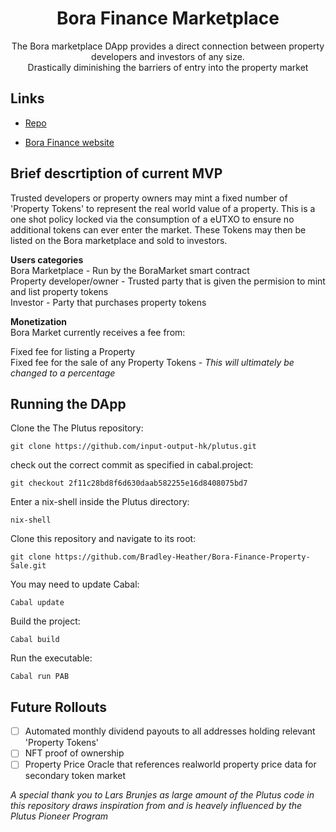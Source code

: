<h1 align="center">Bora Finance Marketplace</h1>

<p align="center"> The Bora marketplace DApp provides a direct connection between property developers and investors of any size. <br />
 Drastically diminishing the barriers of entry into the property market </p>

## Links

- [Repo](https://github.com/Bradley-Heather/Bora-Finance-Property-Sale "<project-name> Repo")

- [Bora Finance website](<Homepage url> "https://borafinance.io/")

## Brief descrtiption of current MVP 
Trusted developers or property owners may mint a fixed number of 'Property Tokens' to represent the real world value of a property. This is a one shot policy locked via the consumption of a eUTXO to ensure no additional tokens can ever enter the market. These Tokens may then be listed on the Bora marketplace and sold to investors.

**Users categories** <br />
Bora Marketplace - Run by the BoraMarket smart contract <br />
Property developer/owner - Trusted party that is given the permision to mint and list property tokens <br />
Investor - Party that purchases property tokens

**Monetization** <br />
Bora Market currently receives a fee from:

Fixed fee for listing a Property <br />
Fixed fee for the sale of any Property Tokens - _This will ultimately be changed to a percentage_ 

## Running the DApp

Clone the The Plutus repository:

`git clone https://github.com/input-output-hk/plutus.git`

check out the correct commit as specified in cabal.project:

`git checkout 2f11c28bd8f6d630daab582255e16d8408075bd7`

Enter a nix-shell inside the Plutus directory:

`nix-shell`

Clone this repository and navigate to its root:

`git clone https://github.com/Bradley-Heather/Bora-Finance-Property-Sale.git`

You may need to update Cabal:

`Cabal update` 

Build the project:

`Cabal build`

Run the executable: 

`Cabal run PAB`

## Future Rollouts

- [ ] Automated monthly dividend payouts to all addresses holding relevant 'Property Tokens'
- [ ] NFT proof of ownership 
- [ ] Property Price Oracle that references realworld property price data for secondary token market

_A special thank you to Lars Brunjes as large amount of the Plutus code in this repository draws inspiration from and is heavely influenced by the Plutus Pioneer Program_ 
